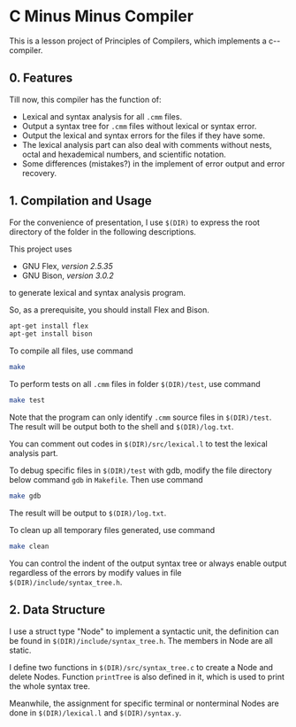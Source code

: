 # C Minus Minus Compiler
This is a lesson project of Principles of Compilers, which implements a c-- compiler.

## 0. Features
Till now, this compiler has the function of:

* Lexical and syntax analysis for all ```.cmm``` files.
* Output a syntax tree for ```.cmm``` files without lexical or syntax error.
* Output the lexical and syntax errors for the files if they have some.
* The lexical analysis part can also deal with comments without nests, octal and hexademical numbers, and scientific notation.
* Some differences (mistakes?) in the implement of error output and error recovery.

## 1. Compilation and Usage
For the convenience of presentation, I use ```$(DIR)``` to express the root directory of the folder in the following descriptions.

This project uses

* GNU Flex, *version 2.5.35*
* GNU Bison, *version 3.0.2*

to generate lexical and syntax analysis program.

So, as a prerequisite, you should install Flex and Bison.
```Bash
apt-get install flex
apt-get install bison
```

To compile all files, use command
```Bash
make
```

To perform tests on all ```.cmm``` files in folder ```$(DIR)/test```, use command
```Bash
make test
```
Note that the program can only identify ```.cmm``` source files in ```$(DIR)/test```.
The result will be output both to the shell and ```$(DIR)/log.txt```.

You can comment out codes in ```$(DIR)/src/lexical.l``` to test the lexical analysis part.

To debug specific files in ```$(DIR)/test``` with gdb, modify the file directory below command  ```gdb``` in ```Makefile```. Then use command
```Bash
make gdb
```
The result will be output to ```$(DIR)/log.txt```.

To clean up all temporary files generated, use command
```Bash
make clean
```
 	
You can control the indent of the output syntax tree or always enable output regardless of the errors by modify values in file ```$(DIR)/include/syntax_tree.h```.

## 2. Data Structure
I use a struct type "Node" to implement a syntactic unit, the definition can be found in ```$(DIR)/include/syntax_tree.h```. The members in Node are all static.

I define two functions in ```$(DIR)/src/syntax_tree.c``` to create a Node and delete Nodes. Function ```printTree``` is also defined in it, which is used to print the whole syntax tree.

Meanwhile, the assignment for specific terminal or nonterminal Nodes are done in ```$(DIR)/lexical.l``` and ```$(DIR)/syntax.y```.

